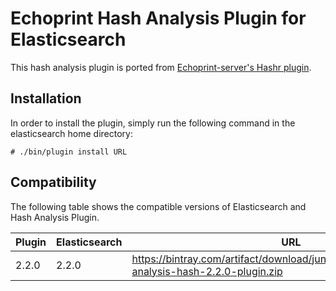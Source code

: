 # Echoprint Hash Analysis Plugin for Elasticsearch
This hash analysis plugin is ported from [Echoprint-server's Hashr plugin](https://github.com/echonest/echoprint-server).

## Installation
In order to install the plugin, simply run the following command in the elasticsearch home directory:

```
# ./bin/plugin install URL
```

## Compatibility
The following table shows the compatible versions of Elasticsearch and Hash Analysis Plugin.

|Plugin|Elasticsearch|URL|
|---|---|---|
|2.2.0|2.2.0|https://bintray.com/artifact/download/jun06t/maven/elasticsearch-analysis-hash-2.2.0-plugin.zip|


